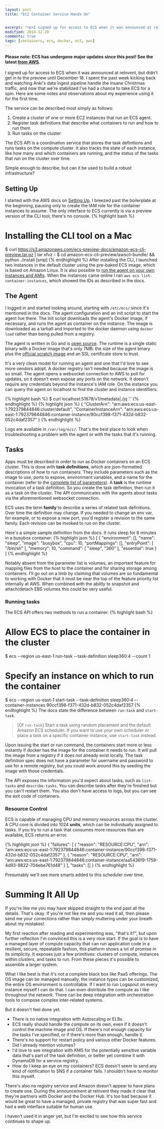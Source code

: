 ```yaml
---
layout: post
title: "EC2 Container Service Hands On"


excerpt: "<p>I signed up for access to ECS when it was announced at reInvent, but didn't get in to the preview until December 18. I spent the past week kicking back and watching Anki's data ingest pipeline handle the insane Christmas traffic, and now that we're stabilized I've had a chance to take ECS for a spin. Here are some notes and observations about my experience using it for the first time.</p"
modified: 2014-12-29
comments: true
tags: [containers, ecs, docker, ec2, aws]
---
```

#### Please note: ECS has undergone major updates since this post! See the latest [from AWS](https://aws.amazon.com/ecs/).

I signed up for access to ECS when it was announced at reInvent, but didn't get in to the preview until December 18. I spent the past week kicking back and watching Anki's data ingest pipeline handle the insane Christmas traffic, and now that we're stabilized I've had a chance to take ECS for a spin. Here are some notes and observations about my experience using it for the first time.

The service can be described most simply as follows:

1. Create a cluster of one or more EC2 instances that run an ECS agent.
2. Register task definitions that describe what containers to run and how to run them
3. Run tasks on the cluster

The ECS API is a coordination service that stores the task definitions and runs tasks on the compute cluster. It also tracks the state of each instance, like how many and which containers are running, and the status of the tasks that run on the cluster over time.

Simple enough to describe, but can it be used to build a robust infrastructure?  

## Setting Up
I started with the AWS docs on [Setting Up](http://docs.aws.amazon.com/AmazonECS/latest/developerguide/get-set-up-for-amazon-ecs.html). I breezed past the boilerplate at the beginning, pausing only to create the IAM role for the container instances to assume. The only interface to ECS currently is via a preview version of the CLI tool; there's no console.
{% highlight bash %}
# Installing the CLI tool on a Mac
$ curl https://s3.amazonaws.com/ecs-preview-docs/amazon-ecs-cli-preview.tar.gz | tar xfvz -
$ cd amazon-ecs-cli-preview/awscli-bundle/ && python ./install
[snip]
{% endhighlight %}
After installing the CLI, I launched two instances in the default cluster using the pre-baked ECS image, which is based on Amazon Linux. It is also possible to [run the agent on your own instances and AMIs](http://docs.aws.amazon.com/AmazonECS/latest/developerguide/ECS_agent.html). When the instances came online I ran `aws ecs list-container-instances`, which showed the IDs as described in the docs.

## The Agent
I logged in and started looking around, starting with `/etc/ecs/` since it's mentioned in the docs. The agent configuration and an init script to start the agent live there. The init script downloads the agent's Docker image, if necessary, and runs the agent as container on the instance. The image is downloaded as a tarball and imported to the docker daemon using `docker load` rather than being pulled from a registry.

The agent is written in Go and is [open source](https://github.com/aws/amazon-ecs-agent). The runtime is a single static binary with a Docker image that's only 7MB: the size of the agent binary plus the [official scratch image](https://registry.hub.docker.com/_/scratch/) and an SSL certificate store to trust.

It's a very clean model for running an agent and one that I'd love to see more vendors adopt. A docker registry isn't needed because the image is so small. The agent opens a websocket connection to AWS to poll for updates, so it doesn't even expose any ports on the network. It doesn't require any credentials beyond the instance's IAM role. On the instance you can query the agent on localhost to find the cluster and instance identifiers:

{% highlight bash %}
$ curl localhost:51678/v1/metadata|./jq '.'
{% endhighlight %}
{% highlight json %}
{
  "ClusterArn": "arn:aws:ecs:us-east-1:792379844846:cluster/default",
  "ContainerInstanceArn": "arn:aws:ecs:us-east-1:792379844846:container-instance/90ccf398-f371-432d-b832-052c4daf2357"
}
{% endhighlight %}

Logs are available in `/var/log/ecs/`. That's the best place to look when troubleshooting a problem with the agent or with the tasks that it's running.

## Tasks
Apps must be described in order to run as Docker containers on an ECS cluster. This is done with **task definitions**, which are json-formatted descriptions of how to run containers. They include parameters such as the image to use, ports to expose, environment variables, and a name for the container (refer to the [complete list of parameters](http://docs.aws.amazon.com/AmazonECS/latest/developerguide/task_defintions.html)). A **task** is the runtime invocation of a task definition. So you create the task definition, then run it as a task on the cluster. The API communicates with the agents about tasks via the aforementioned websocket connection.

ECS uses the term **family** to describe a series of related task definitions. Over time the definition may change. If you needed to change an env var, for example, or to expose a new port, you'd register a revision to the same family. Each revision can be invoked to run on the cluster.

Here's a simple sample definition from the docs. It runs sleep for 6 minutes in a busybox container:
{% highlight json %}
[
  {
    "environment": [],
    "name": "sleep",
    "image": "busybox",
    "cpu": 10,
    "portMappings": [],
    "entryPoint": [
      "/bin/sh"
    ],
    "memory": 10,
    "command": [
      "sleep",
      "360"
    ],
    "essential": true
  }
]
{% endhighlight %}

Notably absent from the parameter list is volumes, an important feature for mapping files from the host to the container and for sharing storage among containers. I'll go out on a limb by claiming that volumes are *so* fundamental to working with Docker that it must be near the top of the feature priority list internally at AWS. When combined with the ability to snapshot and attach/detach EBS volumes this could be very useful.

### Running tasks
The ECS API offers two methods to run a container.
{% highlight bash %}
# Allow ECS to place the container in the cluster
$ ecs --region us-east-1 run-task --task-definition sleep360:4 --count 1
# Specify an instance on which to run the container
$ ecs --region us-east-1 start-task --task-definition sleep360:4 --container-instances 90ccf398-f371-432d-b832-052c4daf2357
{% endhighlight %}
The docs state the difference between `run-task` and `start-task`.

> [Of `run-task`] Start a task using random placement and the default Amazon ECS scheduler. If you want to use your own scheduler or place a task on  a  specific container instance, use `start-task` instead.

Upon issuing the start or run command, the containers start more or less instantly if docker has the image for the container it needs to run. It will pull the image from a registry if it does not already exist locally. The task definition spec does not have a parameter for username and password to use for a remote registry, but you could work around this by seeding the image with those credentials.

The API exposes the information you'd expect about tasks, such as `list-tasks` and `describe-tasks`. You can describe tasks after they're finished but you can't restart them. You also don't have access to logs, but you can see the exit code of containers.

### Resource Control
ECS is capable of managing CPU and memory resources across the cluster. A CPU core is divided into 1024 **units**, which can be individually assigned to tasks. If you try to run a task that consumes more resources than are available, ECS returns an error.

{% highlight json %}
{
    "failures": [
        {
            "reason": "RESOURCE:CPU",
            "arn": "arn:aws:ecs:us-east-1:792379844846:container-instance/90ccf398-f371-432d-b832-052c4daf2357"
        },
        {
            "reason": "RESOURCE:CPU",
            "arn": "arn:aws:ecs:us-east-1:792379844846:container-instance/aa5436f9-1759-4d93-9822-704ebe761d48"
        }
    ],
    "tasks": []
}
{% endhighlight %}

Presumably we'll see more smarts added to this scheduler over time.

# Summing It All Up
If you're like me you may have skipped straight to the end past all the details. That's okay. If you're not like me and you read it all, then please send me your corrections rather than simply muttering under your breath about my mistakes!

My first reaction after reading and experimenting was, "that's it?", but upon further reflection I'm convinced this is a very nice start. If the goal is to have a managed layer of compute capacity that can run application code in a resilient, secure, repeatable fashion, this platform shows a lot of promise in its simplicity. It exposes just a few primitives: clusters of compute, instances within clusters, and tasks to run. From these pieces it's possible to assemble a larger system.

What I like best is that it's not a complete black box like PaaS offerings. The OS image can be managed manually, the instance types can be customized, the entire OS environment is controllable. If I want to run Logspout on every instance myself I can do that. I can even distribute the compute as I like throughout the network. There can be deep integration with orchestration tools to compose complex inter-related systems.

But it doesn't feel done yet.

* There is no native integration with Autoscaling or ELBs.
* ECS really should handle the compute on its own, even if it doesn't control the machine image and OS. If there's not enough capacity for the tasks I've specified, or if there's more than enough, handle it.
* There's no support for restart policy and various other Docker features. Did I already mention volumes?
* I'd love to see integration with KMS for the potentially sensitive variable data that's part of the task definition, or better yet combine it with DynamoDB for a service registry.
* How do I keep an eye on my containers? ECS doesn't seem to send any kind of notification to SNS if a container fails. I shouldn't have to monitor this myself.

There's also no registry service and Amazon doesn't appear to have plans to create one. During the announcement at reInvent they made it clear that they're partners with Docker and the Docker Hub. It's too bad because it would be great to have a managed, private registry that was super fast and had a web interface suitable for human use.

I haven't used it in anger yet, but I'm excited to see how this service continues to shape up.
